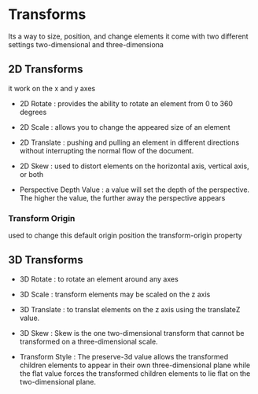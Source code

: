 # Transforms
Its a way to size, position, and change elements it come with two different settings two-dimensional and three-dimensiona

## 2D Transforms

it work on the x and y axes 

+ 2D Rotate : provides the ability to rotate an element from 0 to 360 degrees

+ 2D Scale : allows you to change the appeared size of an element

+ 2D Translate : pushing and pulling an element in different directions without interrupting the normal flow of the document.

+ 2D Skew : used to distort elements on the horizontal axis, vertical axis, or both

+ Perspective Depth Value : a value will set the depth of the perspective. The higher the value, the further away the perspective appears


### Transform Origin
used to change this default origin position the transform-origin property



## 3D Transforms


- 3D Rotate : to  rotate an element around any axes

- 3D Scale :  transform elements may be scaled on the z axis

- 3D Translate : to translat elements on the z axis using the translateZ value.

- 3D Skew : Skew is the one two-dimensional transform that cannot be transformed on a three-dimensional scale.

- Transform Style : The preserve-3d value allows the transformed children elements to appear in their own three-dimensional plane while the flat value forces the transformed children elements to lie flat on the two-dimensional plane.